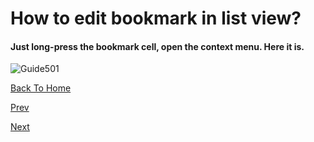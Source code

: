 # How to edit bookmark in list view?


#### Just long-press the bookmark cell, open the context menu. Here it is.
![Guide501](/images/Guide501.jpg)

[Back To Home](/)

[Prev](/guide03)

[Next](/guide05)